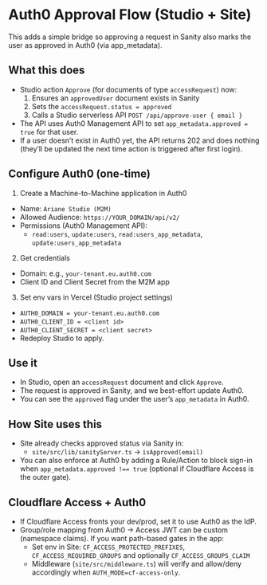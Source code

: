 # Auth0 Approval Flow (Studio + Site)

This adds a simple bridge so approving a request in Sanity also marks the user as approved in Auth0 (via app_metadata).

## What this does

- Studio action `Approve` (for documents of type `accessRequest`) now:
  1. Ensures an `approvedUser` document exists in Sanity
  2. Sets the `accessRequest.status = approved`
  3. Calls a Studio serverless API `POST /api/approve-user { email }`
- The API uses Auth0 Management API to set `app_metadata.approved = true` for that user.
- If a user doesn’t exist in Auth0 yet, the API returns 202 and does nothing (they’ll be updated the next time action is triggered after first login).

## Configure Auth0 (one-time)

1. Create a Machine-to-Machine application in Auth0

- Name: `Ariane Studio (M2M)`
- Allowed Audience: `https://YOUR_DOMAIN/api/v2/`
- Permissions (Auth0 Management API):
  - `read:users`, `update:users`, `read:users_app_metadata`, `update:users_app_metadata`

2. Get credentials

- Domain: e.g., `your-tenant.eu.auth0.com`
- Client ID and Client Secret from the M2M app

3. Set env vars in Vercel (Studio project settings)

- `AUTH0_DOMAIN = your-tenant.eu.auth0.com`
- `AUTH0_CLIENT_ID = <client id>`
- `AUTH0_CLIENT_SECRET = <client secret>`
- Redeploy Studio to apply.

## Use it

- In Studio, open an `accessRequest` document and click `Approve`.
- The request is approved in Sanity, and we best-effort update Auth0.
- You can see the `approved` flag under the user’s `app_metadata` in Auth0.

## How Site uses this

- Site already checks approved status via Sanity in:
  - `site/src/lib/sanityServer.ts` → `isApproved(email)`
- You can also enforce at Auth0 by adding a Rule/Action to block sign-in when `app_metadata.approved !== true` (optional if Cloudflare Access is the outer gate).

## Cloudflare Access + Auth0

- If Cloudflare Access fronts your dev/prod, set it to use Auth0 as the IdP.
- Group/role mapping from Auth0 → Access JWT can be custom (namespace claims). If you want path-based gates in the app:
  - Set env in Site: `CF_ACCESS_PROTECTED_PREFIXES`, `CF_ACCESS_REQUIRED_GROUPS` and optionally `CF_ACCESS_GROUPS_CLAIM`
  - Middleware (`site/src/middleware.ts`) will verify and allow/deny accordingly when `AUTH_MODE=cf-access-only`.
